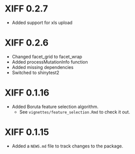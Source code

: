 # XIFF 0.2.7

* Added support for xls upload

# XIFF 0.2.6

* Changed facet_grid to facet_wrap
* Added processMutationInfo function
* Added missing dependencies
* Switched to shinytest2

# XIFF 0.1.16

* Added Boruta feature selection algorithm.
  * See `vignettes/feature_selection.Rmd` to check it out.

# XIFF 0.1.15

* Added a `NEWS.md` file to track changes to the package.
